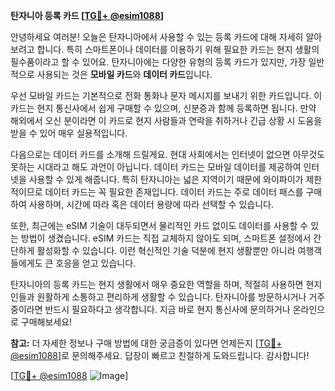 **탄자니아 등록 카드 [[TG💪+ @esim1088](https://t.me/s/esim1088)]**

안녕하세요 여러분! 오늘은 탄자니아에서 사용할 수 있는 등록 카드에 대해 자세히 알아보려고 합니다. 특히 스마트폰이나 데이터를 이용하기 위해 필요한 카드는 현지 생활의 필수품이라고 할 수 있어요. 탄자니아에는 다양한 유형의 등록 카드가 있지만, 가장 일반적으로 사용되는 것은 **모바일 카드**와 **데이터 카드**입니다.

우선 모바일 카드는 기본적으로 전화 통화나 문자 메시지를 보내기 위한 카드입니다. 이 카드는 현지 통신사에서 쉽게 구매할 수 있으며, 신분증과 함께 등록하면 됩니다. 만약 해외에서 오신 분이라면 이 카드로 현지 사람들과 연락을 취하거나 긴급 상황 시 도움을 받을 수 있어 매우 실용적입니다.

다음으로는 데이터 카드를 소개해 드릴게요. 현대 사회에서는 인터넷이 없으면 아무것도 못하는 시대라고 해도 과언이 아닙니다. 데이터 카드는 모바일 데이터를 제공하여 인터넷을 사용할 수 있게 해줍니다. 특히 탄자니아는 넓은 지역이기 때문에 와이파이가 제한적이므로 데이터 카드는 꼭 필요한 존재입니다. 데이터 카드는 주로 데이터 패스를 구매하여 사용하며, 시간에 따라 혹은 데이터 용량에 따라 선택할 수 있습니다.

또한, 최근에는 eSIM 기술이 대두되면서 물리적인 카드 없이도 데이터를 사용할 수 있는 방법이 생겼습니다. eSIM 카드는 직접 교체하지 않아도 되며, 스마트폰 설정에서 간단하게 활성화할 수 있습니다. 이런 혁신적인 기술 덕분에 현지 생활뿐만 아니라 여행객들에게도 큰 호응을 얻고 있습니다.

탄자니아의 등록 카드는 현지 생활에서 매우 중요한 역할을 하며, 적절히 사용하면 현지인들과 원활하게 소통하고 편리하게 생활할 수 있습니다. 탄자니아를 방문하시거나 거주 중이라면 반드시 필요하다고 생각합니다. 지금 바로 현지 통신사에 문의하거나 온라인으로 구매해보세요!

**참고:** 더 자세한 정보나 구매 방법에 대한 궁금증이 있다면 언제든지 [[TG💪+ @esim1088](https://t.me/s/esim1088)]로 문의해주세요. 답장이 빠르고 친절하게 도와드립니다. 감사합니다!

[[TG💪+ @esim1088](https://t.me/s/esim1088) ![Image](https://i.postimg.cc/Y0z9fWf4/image.png)]